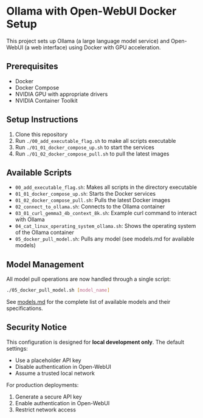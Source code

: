 # Ollama with Open-WebUI Docker Setup

This project sets up Ollama (a large language model service) and Open-WebUI (a web interface) using Docker with GPU acceleration.

## Prerequisites

- Docker
- Docker Compose
- NVIDIA GPU with appropriate drivers
- NVIDIA Container Toolkit

## Setup Instructions

1. Clone this repository
2. Run `./00_add_executable_flag.sh` to make all scripts executable
3. Run `./01_01_docker_compose_up.sh` to start the services
4. Run `./01_02_docker_compose_pull.sh` to pull the latest images

## Available Scripts

- `00_add_executable_flag.sh`: Makes all scripts in the directory executable
- `01_01_docker_compose_up.sh`: Starts the Docker services
- `01_02_docker_compose_pull.sh`: Pulls the latest Docker images
- `02_connect_to_ollama.sh`: Connects to the Ollama container
- `03_01_curl_gemma3_4b_context_8k.sh`: Example curl command to interact with Ollama
- `04_cat_linux_operating_system_ollama.sh`: Shows the operating system of the Ollama container
- `05_docker_pull_model.sh`: Pulls any model (see models.md for available models)

## Model Management

All model pull operations are now handled through a single script:
```bash
./05_docker_pull_model.sh [model_name]
```

See [models.md](models.md) for the complete list of available models and their specifications.

## Security Notice
This configuration is designed for **local development only**. The default settings:
- Use a placeholder API key
- Disable authentication in Open-WebUI
- Assume a trusted local network

For production deployments:
1. Generate a secure API key
2. Enable authentication in Open-WebUI
3. Restrict network access
